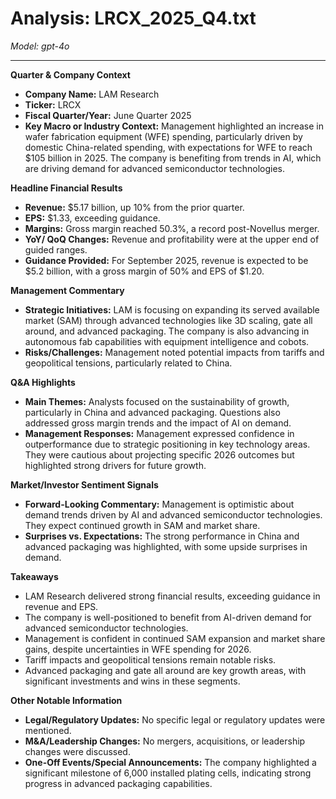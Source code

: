 # Analysis: LRCX_2025_Q4.txt

*Model: gpt-4o*

---

**Quarter & Company Context**
- **Company Name:** LAM Research
- **Ticker:** LRCX
- **Fiscal Quarter/Year:** June Quarter 2025
- **Key Macro or Industry Context:** Management highlighted an increase in wafer fabrication equipment (WFE) spending, particularly driven by domestic China-related spending, with expectations for WFE to reach $105 billion in 2025. The company is benefiting from trends in AI, which are driving demand for advanced semiconductor technologies.

**Headline Financial Results**
- **Revenue:** $5.17 billion, up 10% from the prior quarter.
- **EPS:** $1.33, exceeding guidance.
- **Margins:** Gross margin reached 50.3%, a record post-Novellus merger.
- **YoY/ QoQ Changes:** Revenue and profitability were at the upper end of guided ranges.
- **Guidance Provided:** For September 2025, revenue is expected to be $5.2 billion, with a gross margin of 50% and EPS of $1.20.

**Management Commentary**
- **Strategic Initiatives:** LAM is focusing on expanding its served available market (SAM) through advanced technologies like 3D scaling, gate all around, and advanced packaging. The company is also advancing in autonomous fab capabilities with equipment intelligence and cobots.
- **Risks/Challenges:** Management noted potential impacts from tariffs and geopolitical tensions, particularly related to China.

**Q&A Highlights**
- **Main Themes:** Analysts focused on the sustainability of growth, particularly in China and advanced packaging. Questions also addressed gross margin trends and the impact of AI on demand.
- **Management Responses:** Management expressed confidence in outperformance due to strategic positioning in key technology areas. They were cautious about projecting specific 2026 outcomes but highlighted strong drivers for future growth.

**Market/Investor Sentiment Signals**
- **Forward-Looking Commentary:** Management is optimistic about demand trends driven by AI and advanced semiconductor technologies. They expect continued growth in SAM and market share.
- **Surprises vs. Expectations:** The strong performance in China and advanced packaging was highlighted, with some upside surprises in demand.

**Takeaways**
- LAM Research delivered strong financial results, exceeding guidance in revenue and EPS.
- The company is well-positioned to benefit from AI-driven demand for advanced semiconductor technologies.
- Management is confident in continued SAM expansion and market share gains, despite uncertainties in WFE spending for 2026.
- Tariff impacts and geopolitical tensions remain notable risks.
- Advanced packaging and gate all around are key growth areas, with significant investments and wins in these segments.

**Other Notable Information**
- **Legal/Regulatory Updates:** No specific legal or regulatory updates were mentioned.
- **M&A/Leadership Changes:** No mergers, acquisitions, or leadership changes were discussed.
- **One-Off Events/Special Announcements:** The company highlighted a significant milestone of 6,000 installed plating cells, indicating strong progress in advanced packaging capabilities.